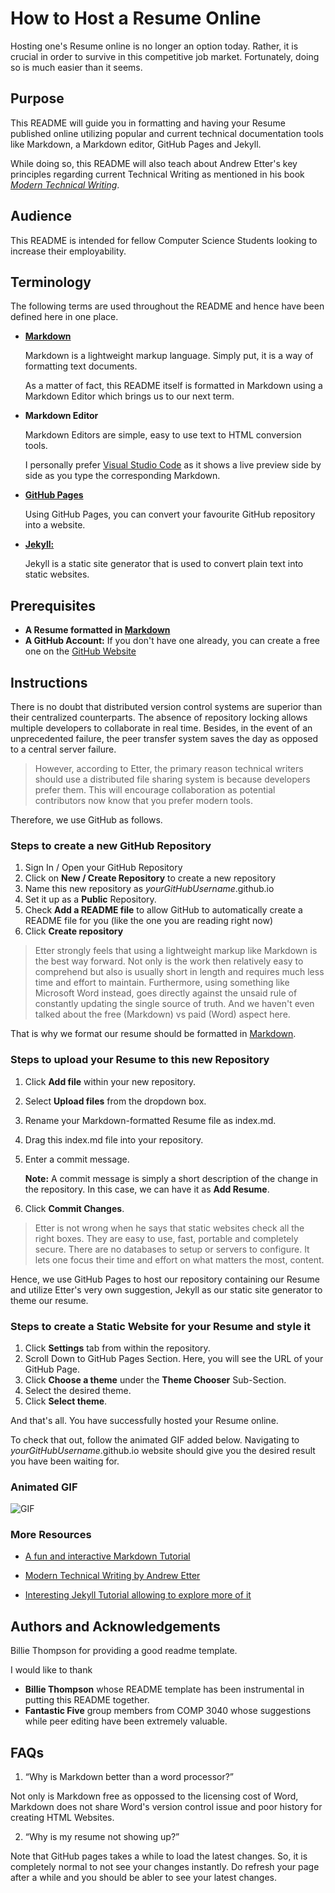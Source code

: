 # How to Host a Resume Online

Hosting one's Resume online is no longer an option today. Rather, it is crucial in order to survive in this competitive job market. Fortunately, doing so is much easier than it seems.

## Purpose

This README will guide you in formatting and having your Resume published online utilizing popular and current technical documentation tools like Markdown, a Markdown editor, GitHub Pages and Jekyll.

While doing so, this README will also teach about Andrew Etter's key principles regarding current Technical Writing as mentioned in his book [_Modern Technical Writing_](https://www.amazon.ca/Modern-Technical-Writing-Introduction-Documentation-ebook/dp/B01A2QL9SS/).

## Audience

This README is intended for fellow Computer Science Students looking to increase their employability.

## Terminology

The following terms are used throughout the README and hence have been defined here in one place.

- [**Markdown**](https://www.markdownguide.org/)

  Markdown is a lightweight markup language. Simply put, it is a way of formatting text documents.

  As a matter of fact, this README itself is formatted in Markdown using a Markdown Editor which brings us to our next term.

- **Markdown Editor**

  Markdown Editors are simple, easy to use text to HTML conversion tools.

  I personally prefer [Visual Studio Code](https://code.visualstudio.com/) as it shows a live preview side by side as you type the corresponding Markdown.

- [**GitHub Pages**](https://pages.github.com/)

  Using GitHub Pages, you can convert your favourite GitHub repository into a website.

- [**Jekyll:**](https://jekyllrb.com/)

  Jekyll is a static site generator that is used to convert plain text into static websites.

## Prerequisites

- **A Resume formatted in [Markdown](https://www.markdownguide.org/)**
- **A GitHub Account:** If you don't have one already, you can create a free one on the [GitHub Website](https://github.com/join)

## Instructions

There is no doubt that distributed version control systems are superior than their centralized counterparts.
The absence of repository locking allows multiple developers to collaborate in real time. Besides, in the event of an unprecedented failure, the peer transfer system saves the day as opposed to a central server failure.

> However, according to Etter, the primary reason technical writers should use a distributed file sharing system is because developers prefer them. This will encourage collaboration as potential contributors now know that you prefer modern tools.

Therefore, we use GitHub as follows.

### Steps to create a new GitHub Repository

1. Sign In / Open your GitHub Repository
2. Click on **New / Create Repository** to create a new repository
3. Name this new repository as _yourGitHubUsername_.github.io
4. Set it up as a **Public** Repository.
5. Check **Add a README file** to allow GitHub to automatically create a README file for you (like the one you are reading right now)
6. Click **Create repository**

> Etter strongly feels that using a lightweight markup like Markdown is the best way forward. Not only is the work then relatively easy to comprehend but also is usually short in length and requires much less time and effort to maintain. Furthermore, using something like Microsoft Word instead, goes directly against the unsaid rule of constantly updating the single source of truth. And we haven't even talked about the free (Markdown) vs paid (Word) aspect here.

That is why we format our resume should be formatted in [Markdown](https://commonmark.org/help/).

### Steps to upload your Resume to this new Repository

1. Click **Add file** within your new repository.
2. Select **Upload files** from the dropdown box.
3. Rename your Markdown-formatted Resume file as index.md.
4. Drag this index.md file into your repository.
5. Enter a commit message.

   **Note:** A commit message is simply a short description of the change in the repository. In this case, we can have it as **Add Resume**.

6. Click **Commit Changes**.

> Etter is not wrong when he says that static websites check all the right boxes. They are easy to use, fast, portable and completely secure. There are no databases to setup or servers to configure. It lets one focus their time and effort on what matters the most, content.

Hence, we use GitHub Pages to host our repository containing our Resume and utilize Etter's very own suggestion, Jekyll as our static site generator to theme our resume.

### Steps to create a Static Website for your Resume and style it

1. Click **Settings** tab from within the repository.
2. Scroll Down to GitHub Pages Section. Here, you will see the URL of your GitHub Page.
3. Click **Choose a theme** under the **Theme Chooser** Sub-Section.
4. Select the desired theme.
5. Click **Select theme**.

And that's all. You have successfully hosted your Resume online.

To check that out, follow the animated GIF added below. Navigating to _yourGitHubUsername_.github.io website should give you the desired result you have been waiting for.

### Animated GIF

![GIF](GIFanimation.gif)

### More Resources

- [A fun and interactive Markdown Tutorial](https://commonmark.org/help/tutorial/)

- [Modern Technical Writing by Andrew Etter](https://www.amazon.ca/Modern-Technical-Writing-Introduction-Documentation-ebook/dp/B01A2QL9SS/)

- [Interesting Jekyll Tutorial allowing to explore more of it](https://opensource.com/article/17/4/getting-started-jekyll)

## Authors and Acknowledgements

Billie Thompson for providing a good readme template.

I would like to thank

- **Billie Thompson** whose README template has been instrumental in putting this README together.
- **Fantastic Five** group members from COMP 3040 whose suggestions while peer editing have been extremely valuable.

## FAQs

1. “Why is Markdown better than a word processor?”

Not only is Markdown free as oppossed to the licensing cost of Word, Markdown does not share Word's version control issue and poor history for creating HTML Websites.

2.  “Why is my resume not showing up?”

Note that GitHub pages takes a while to load the latest changes. So, it is completely normal to not see your changes instantly. Do refresh your page after a while and you should be abler to see your latest changes.
